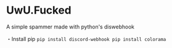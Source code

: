 # UwU.Fucked
A simple spammer made with python's diswebhook

・Install pip
``
pip install discord-webhook
pip install colorama
``
